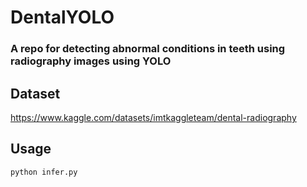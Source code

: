 # DentalYOLO
### A repo for detecting abnormal conditions in teeth using radiography images using YOLO

## Dataset
https://www.kaggle.com/datasets/imtkaggleteam/dental-radiography

## Usage
```
python infer.py
```